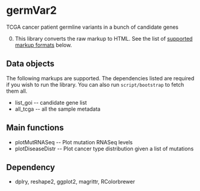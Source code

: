 germVar2
=============

TCGA cancer patient germline variants in a bunch of candidate genes 

0. This library converts the raw markup to HTML. See the list of [supported markup formats](#markups) below.


Data objects
-------

The following markups are supported.  The dependencies listed are required if
you wish to run the library. You can also run `script/bootstrap` to fetch them all.

* list_goi -- candidate gene list
* all_tcga -- all the sample metadata


Main functions
-----------

* plotMutRNASeq -- Plot mutation RNASeq levels 
* plotDiseaseDistr -- Plot cancer type distribution given a list of mutations



Dependency
-----------

* dplry, reshape2, ggplot2, magrittr, RColorbrewer
